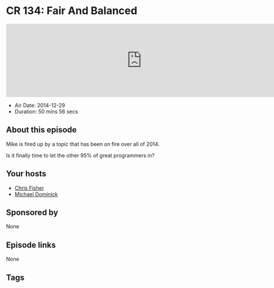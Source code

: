 # CR 134: Fair And Balanced

<iframe src="https://player.fireside.fm/v2/MLf2ZzhC+4DJJ7Mbw?theme=dark" width="740" height="200" frameborder="0" scrolling="no"></iframe>

* Air Date: 2014-12-29
* Duration: 50 mins 56 secs

## About this episode

Mike is fired up by a topic that has been on fire over all of 2014. 

Is it finally time to let the other 95% of great programmers in?

## Your hosts
* [Chris Fisher](https://coder.show/hosts/chrislas)
* [Michael Dominick](https://coder.show/hosts/michael)

## Sponsored by

None



## Episode links

None



## Tags


